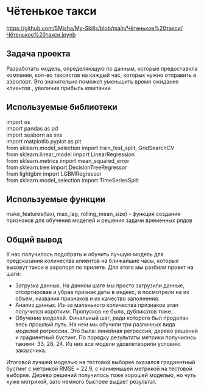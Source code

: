 # Чётенькое такси
https://github.com/5Misha/My-Skills/blob/main/Чётенькое%20такси/Чётенькое%20такси.ipynb 

## Задача проекта
Разработать модель, определяющую по данным, которые предоставила компания, кол-во таксистов на каждый час, которых нужно отправить в аэропорт. Это значительно поможет уменьшить время ожидания клиентов , увеличив прибыль компании

## Используемые библиотеки
import os  
import pandas as pd  
import seaborn as sns  
import matplotlib.pyplot as plt  
from sklearn.model_selection import train_test_split, GridSearchCV  
from sklearn.linear_model import LinearRegression  
from sklearn.metrics import mean_squared_error  
from sklearn.tree import DecisionTreeRegressor  
from lightgbm import LGBMRegressor  
from sklearn.model_selection import TimeSeriesSplit

## Используемые функции 
make_features(taxi, max_lag, rolling_mean_size) - функция создания признаков для обучения моделей и решения задачи временных рядов

## Общий вывод
У нас получилось подобрать и обучить лучшую модель для предсказания количества клиентов на ближайшие часы, которые вызовут такси в аэропорт по прилете. Для этого мы разбили проект на шаги:

* Загрузка данных. На данном шаге мы просто загрузили данные, отсортировав и убрав признак даты в индекс, и посмотрели на их объем, названия признаков и их качество заполнения.
* Анализ данных. Из-за маленького количества признаков этап получился коротким. Пропусков не было, дубликатов тоже.
* Обучение моделей. Финальный шаг, ради которого был проделан весь прошлый путь. На нем мы обучили три различных вида моделей регрессии. Это была: линейная регрессия, дерево решений и градиентный бустинг. По порядку результаты метрики получились такими: 33, 28, 24. Из них все модели удовлетворили условию заказсчика.

Итоговой лучшей моделью на тестовой выборке оказался градиентный бустинг с метрикой RMSE = 22.9, с наименьшей метрикой на тестовой выборке. Дерево решений получилось тоже хорошей моделью, но чуть хуже метрикой, зато немного быстрее выдает результат.

